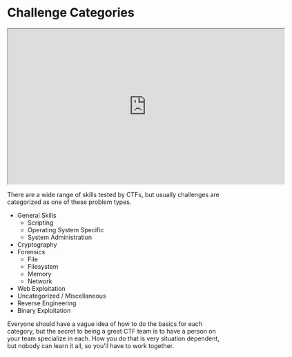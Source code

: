 # Challenge Categories

<iframe allowfullscreen class="fr-draggable" height="360" src="https://www.youtube.com/embed/Wpus2WMQiRE?wmode=opaque" width="640">
</iframe>

  

  

There are a wide range of skills tested by CTFs, but usually challenges
are categorized as one of these problem types.  

-   General Skills
    -   Scripting
    -   Operating System Specific
    -   System Administration
-   Cryptography
-   Forensics
    -   File
    -   Filesystem
    -   Memory
    -   Network
-   Web Exploitation
-   Uncategorized / Miscellaneous
-   Reverse Engineering
-   Binary Exploitation

Everyone should have a vague idea of how to do the basics for each
category, but the secret to being a great CTF team is to have a person
on your team specialize in each. How you do that is very situation
dependent, but nobody can learn it all, so you'll have to work
together. 
